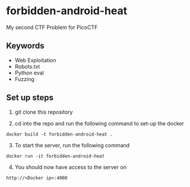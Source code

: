 # forbidden-android-heat
My second CTF Problem for PicoCTF

## Keywords
- Web Exploitation
- Robots.txt
- Python eval
- Fuzzing


## Set up steps

1) git clone this repository

2) cd into the repo and run the following command to set-up the docker
```
docker build -t forbidden-android-heat .
```

3) To start the server, run the following command
```
docker run -it forbidden-android-heat
```

4) You should now have access to the server on
```
http://<Docker ip>:4000
```
